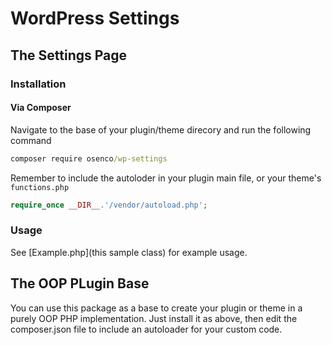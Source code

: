 # WordPress Settings
## The Settings Page
### Installation
#### Via Composer
Navigate to the base of your plugin/theme direcory and run the following command
```cmd
composer require osenco/wp-settings
```

Remember to include the autoloder in your plugin main file, or your theme's `functions.php`
```php
require_once __DIR__.'/vendor/autoload.php';
```

### Usage
See [Example.php](this sample class) for example usage.

## The OOP PLugin Base
You can use this package as a base to create your plugin or theme in a purely OOP PHP implementation. Just install it as above, then edit the composer.json file to include an autoloader for your custom code.
